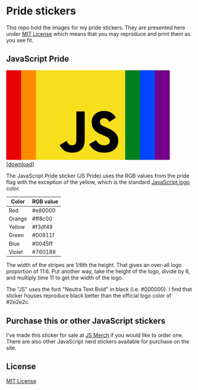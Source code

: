# Pride stickers

This repo hold the images for my pride stickers.
They are presented here under [MIT License](LICENSE)
which means that you may reproduce and print them as you see fit.

## JavaScript Pride

<a href="javascript-pride.png"><img src="javascript-pride.png" width="440" height="240"></a>
[[download]](javascript-pride.png)

The JavaScript Pride sticker (JS Pride) uses the RGB values from the
pride flag with the exception of the yellow, which is the standard
[JavaScript logo](https://github.com/voodootikigod/logo.js/) color.

| Color  | RGB value |
|--------|-----------|
| Red    | #e80000   |
| Orange | #ff8c00   |
| Yellow | #f3df49   |
| Green  | #00811f   |
| Blue   | #0045ff   |
| Violet | #760189   |

The width of the stripes are 1/6th the height. That gives an over-all logo proportion of 11:6.
Put another way, take the height of the logo, divide by 6, and multiply time 11 to get the width of the logo.

The "JS" uses the font "Neutra Text Bold" in black (i.e. #000000).
I find that sticker houses reproduce black better than the official logo color of #2e2e2c.

## Purchase this or other JavaScript stickers

I've made this sticker for sale at [JS Merch](https://jsmerch.dev) if you would like to order one.
There are also other JavaScript nerd stickers available for purchase on the site.

## License

[MIT License](LICENSE)
